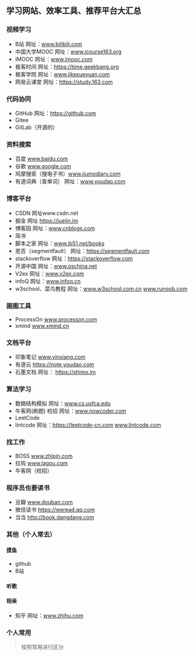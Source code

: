 <!--
 * @Description: 
 * @Version: Beata1.0
 * @Autor: 【B站&公众号】Rong姐姐好可爱
 * @Date: 2020-09-05 22:48:48
 * @LastEditors: 【B站&公众号】Rong姐姐好可爱
 * @LastEditTime: 2020-09-08 23:30:06
-->
## 学习网站、效率工具、推荐平台大汇总

### 视频学习

- B站 网址：www.bilibili.com
- 中国大学MOOC 网址：www.icourse163.org
- IMOOC 网址：www.imooc.com
- 极客时间 网址：https://time.geekbang.org
- 极客学院 网址：www.jikexueyuan.com
- 网易云课堂 网址：https://study.163.com

### 代码协同

- GitHub 网址：https://github.com
- Gitee  
- GitLab（开源的）

### 资料搜索
- 百度 www.baidu.com
- 谷歌 www.google.com
- 鸠摩搜索（搜电子书）www.jiumodiary.com
- 有道词典（查单词） 网址：www.youdao.com


### 博客平台

- CSDN 网址www.csdn.net
- 掘金 网址 https://juejin.im
- 博客园 网址：www.cnblogs.com
- 简书
- 脚本之家 网址：www.jb51.net/books
- 思否（segmentfault） 网址：https://segmentfault.com
- stackoverflow 网址：https://stackoverflow.com
- 开源中国 网址：www.oschina.net
- V2ex 网址：www.v2ex.com
- infoQ 网址：www.infoq.cn
- w3school、菜鸟教程 网址：www.w3school.com.cn www.runoob.com


### 画图工具

- ProcessOn www.processon.com
- xmind  www.xmind.cn

### 文档平台

- 印象笔记 www.yinxiang.com
- 有道云 https://note.youdao.com
- 石墨文档 网址： https://shimo.im


### 算法学习

- 数据结构模拟 网址：www.cs.usfca.edu
- 牛客网(刷题)  校招 网址：www.nowcoder.com
- LeetCode 
- lintcode 网址：https://leetcode-cn.com www.lintcode.com


### 找工作

- BOSS www.zhipin.com
- 拉钩  www.lagou.com
- 牛客网（校招）


### 程序员也要读书

- 豆瓣 www.douban.com 
- 微信读书 https://weread.qq.com
- 当当   http://book.dangdang.com


### 其他（个人常去）

#### 摸鱼

- github
- B站

#### 听歌

#### 相亲



- 知乎 网址：www.zhihu.com




### 个人常用
> 按照常用进行区分